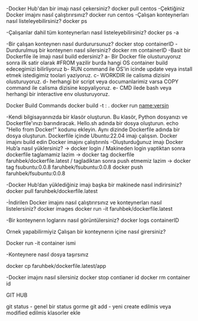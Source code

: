 -Docker Hub'dan bir imajı nasıl çekersiniz?
docker pull centos 
-Çektiğiniz Docker imajını nasıl çalıştırırsınız?
docker run centos
-Çalışan konteynerları nasıl listeleyebilirsiniz?
docker ps 

-Çalışanlar dahil tüm konteynerları nasıl listeleyebilirsiniz?
docker ps -a 

-Bir çalışan konteynerı nasıl durdurursunuz?
docker stop containerID
-Durdurulmuş bir konteynerı nasıl silersiniz?
docker rm containerID
-Basit bir Dockerfile ile imajı nasıl build edersiniz?
 a- Bir Docker file olusturuyoruz  sonra ilk satir olarak 
 #FROM yazilir burda hangi OS container build edecegimizi bilirliyoruz
 b- RUN command ile OS'in icinde update veya install etmek istedigimiz toolari yaziyoruz. 
 c- WORKDIR ile calisma dizisini olusturuyoruz. 
 d- herhangi bir script veya documanlarimiz varsa COPY command ile calisma dizisine kopyaliyoruz. 
 e- CMD ilede bash veya herhangi bir interactive env olusturuyoruz. 

Docker Build Commands
docker build -t <Name>:<version> .
docker run <name:versin>

-Kendi bilgisayarınızda bir klasör oluşturun. Bu klasör, Python dosyanızı ve Dockerfile'ınızı barındıracak.
Hello.sh adında bir dosya oluşturun.
echo "Hello from Docker!" kodunu ekleyin.
Aynı dizinde Dockerfile adında bir dosya oluşturun.
Dockerfile içinde Ubuntu:22.04 imajı çalışsın.
Docker imajını build edin
Docker imajını çalıştırınls
-Oluşturduğunuz imajı Docker Hub’a nasıl yüklersiniz?
-> docker login / Makineden login yaptiktan sonra dockerfile taglamamiz lazim
-> docker tag dockerfile faruhbek/dockerfile.latest / tagladiktan sonra push etmemiz lazim 
-> docker tag fsubuntu:0.0.8 faruhbek/fsubuntu:0.0.8
docker push  faruhbek/fsubuntu:0.0.8  

-Docker Hub’dan yüklediğiniz imajı başka bir makinede nasıl indirirsiniz?
docker pull faruhbek/dockerfile.latest  
           

-İndirilen Docker imajını nasıl çalıştırırsınız ve konteynerları nasıl listelersiniz?
docker images 
docker run -it faruhbek/dockerfile.latest  

-Bir konteynerın loglarını nasıl görüntülersiniz?
docker logs containerID

Ornek yapabilirmiyiz 
Çalışan bir konteynerın içine nasıl girersiniz?

Docker run -it container ismi 

-Konteynere nasıl dosya taşırsınız

docker cp <path to file> faruhbek/dockerfile.latest/app

-Docker imajını nasıl silersiniz
docker stop contianer id
docker rm container id



GIT HUB

git status - genel bir status gorme
git add <folder> - yeni create edilmis veya modified edilmis klasorler ekle

